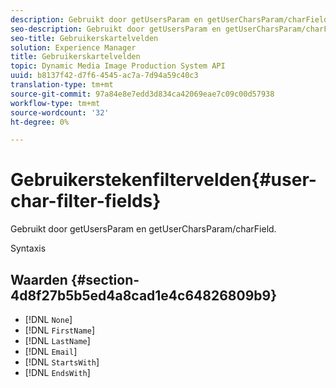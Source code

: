 ```yaml
---
description: Gebruikt door getUsersParam en getUserCharsParam/charField.
seo-description: Gebruikt door getUsersParam en getUserCharsParam/charField.
seo-title: Gebruikerskartelvelden
solution: Experience Manager
title: Gebruikerskartelvelden
topic: Dynamic Media Image Production System API
uuid: b8137f42-d7f6-4545-ac7a-7d94a59c40c3
translation-type: tm+mt
source-git-commit: 97a84e8e7edd3d834ca42069eae7c09c00d57938
workflow-type: tm+mt
source-wordcount: '32'
ht-degree: 0%

---
```



# Gebruikerstekenfiltervelden{#user-char-filter-fields}

Gebruikt door getUsersParam en getUserCharsParam/charField.

Syntaxis

## Waarden {#section-4d8f27b5b5ed4a8cad1e4c64826809b9}

* [!DNL `None`]
* [!DNL `FirstName`]
* [!DNL `LastName`]
* [!DNL `Email`]
* [!DNL `StartsWith`]
* [!DNL `EndsWith`]

